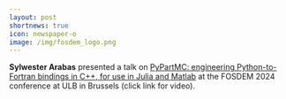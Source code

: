 ```yaml
---
layout: post
shortnews: true
icon: newspaper-o
image: /img/fosdem_logo.png
---
```


<b>Sylwester Arabas</b> presented a talk on
  <a href="https://archive.fosdem.org/2024/schedule/event/fosdem-2024-2338-pypartmc-engineering-python-to-fortran-bindings-in-c-for-use-in-julia-and-matlab/">PyPartMC: engineering Python-to-Fortran bindings in C++, for use in Julia and Matlab</a>
  at the FOSDEM 2024 conference at ULB in Brussels (click link for video).
